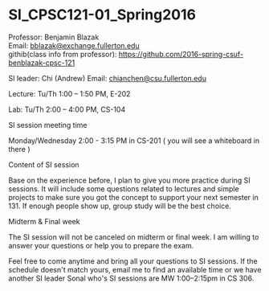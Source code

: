 # SI_CPSC121-01_Spring2016

Professor: Benjamin Blazak <br>
Email: bblazak@exchange.fullerton.edu <br>
githib(class info from professor): https://github.com/2016-spring-csuf-benblazak-cpsc-121

SI leader: Chi (Andrew) 
Email: chianchen@csu.fullerton.edu

Lecture: Tu/Th 1:00 – 1:50 PM, E-202 

Lab: Tu/Th 2:00 – 4:00 PM, CS-104 

SI session meeting time

Monday/Wednesday 2:00 - 3:15 PM in CS-201 ( you will see a whiteboard in there )

Content of SI session

Base on the experience before, I plan to give you more practice during SI sessions. It will include some questions related to lectures and simple projects to make sure you got the concept to support your next semester in 131. If enough people show up, group study will be the best choice.

Midterm & Final week

The SI session will not be canceled on midterm or final week. I am willing to answer your questions or help you to prepare the exam.

Feel free to come anytime and bring all your questions to SI sessions. If the schedule doesn't match yours, email me to find an available time or we have another SI leader Sonal who's SI sessions are MW 1:00–2:15pm in CS 306. 
